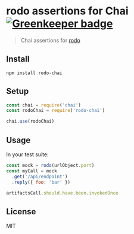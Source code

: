 # rodo assertions for Chai [![Greenkeeper badge](https://badges.greenkeeper.io/nescalante/rodo-chai.svg)](https://greenkeeper.io/)

> Chai assertions for [rodo](https://www.github.com/nescalante/rodo)

## Install

```
npm install rodo-chai
```

## Setup

```js
const chai = require('chai')
const rodoChai = require('rodo-chai')

chai.use(rodoChai)
```

## Usage

In your test suite:

```js
const mock = rodo(urlObject.port)
const myCall = mock
  .get('/api/endpoint')
  .reply({ foo: 'bar' })

artifactsCall.should.have.been.invokedOnce
```

## License

MIT
